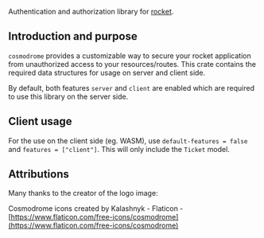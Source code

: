 Authentication and authorization library for [rocket](https://rocket.rs).

## Introduction and purpose

`cosmodrome` provides a customizable way to secure your rocket application from unauthorized access to your resources/routes.
This crate contains the required data structures for usage on server and client side.

By default, both features `server` and `client` are enabled which are required to use this library on the server side.

## Client usage

For the use on the client side (eg. WASM), use `default-features = false` and `features = ["client"]`. This will only include the `Ticket` model.

## Attributions

Many thanks to the creator of the logo image:

Cosmodrome icons created by Kalashnyk - Flaticon - [https://www.flaticon.com/free-icons/cosmodrome](https://www.flaticon.com/free-icons/cosmodrome)
